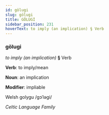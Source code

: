 ```yaml
---
id: gölugi
slug: gölugi
title: GÖLUGİ
sidebar_position: 231
hoverText: to imply (an implication) § Verb
---
```


### gölugi

*to imply (an implication)* **§** Verb

**Verb**: to imply/mean

**Noun**: an implication

**Modifier**: impliable

Welsh golygu /ɡɔˈləɡi/

*Celtic Language Family*